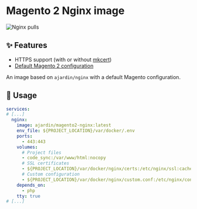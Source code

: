 Magento 2 Nginx image
=====================
![Nginx pulls](https://img.shields.io/docker/pulls/ajardin/nginx?style=for-the-badge)

✨ Features
-----------
* HTTPS support (with or without [mkcert][1])
* [Default Magento 2 configuration][2]

An image based on `ajardin/nginx` with a default Magento configuration.

🚀 Usage
--------
```yaml
services:
# [...]
  nginx:
    image: ajardin/magento2-nginx:latest
    env_file: ${PROJECT_LOCATION}/var/docker/.env
    ports:
      - 443:443
    volumes:
      # Project files
      - code_sync:/var/www/html:nocopy
      # SSL certificates
      - ${PROJECT_LOCATION}/var/docker/nginx/certs:/etc/nginx/ssl:cached
      # Custom configuration
      - ${PROJECT_LOCATION}/var/docker/nginx/custom.conf:/etc/nginx/conf.d/custom.conf:ro
    depends_on:
      - php
    tty: true
# [...]
```

<!-- Resources -->
[1]: https://github.com/FiloSottile/mkcert
[2]: /magento2/nginx/magento.conf.sample
